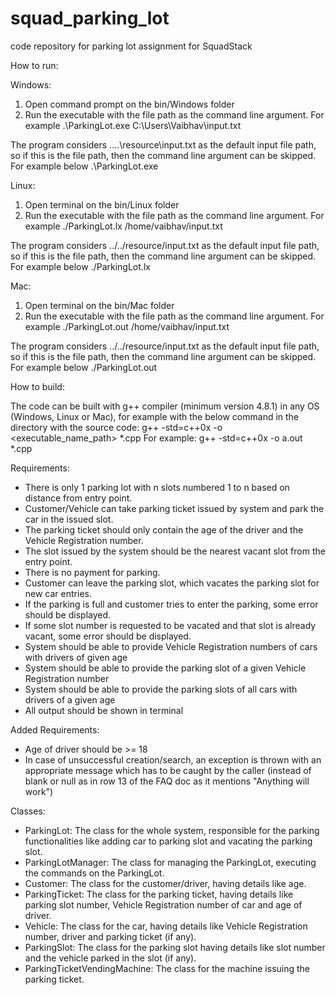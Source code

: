 # squad_parking_lot
code repository for parking lot assignment for SquadStack

How to run:

Windows:

1. Open command prompt on the bin/Windows folder
2. Run the executable with the file path as the command line argument. For example
	.\ParkingLot.exe C:\Users\Vaibhav\input.txt
	
The program considers ..\..\resource\input.txt as the default input file path, so if this is the file path, then the command line argument can be skipped. For example below
	.\ParkingLot.exe
	
Linux:

1. Open terminal on the bin/Linux folder
2. Run the executable with the file path as the command line argument. For example
	./ParkingLot.lx /home/vaibhav/input.txt
	
The program considers ../../resource/input.txt as the default input file path, so if this is the file path, then the command line argument can be skipped. For example below
	./ParkingLot.lx
	
Mac:

1. Open terminal on the bin/Mac folder
2. Run the executable with the file path as the command line argument. For example
	./ParkingLot.out /home/vaibhav/input.txt
	
The program considers ../../resource/input.txt as the default input file path, so if this is the file path, then the command line argument can be skipped. For example below
	./ParkingLot.out

How to build:

The code can be built with g++ compiler (minimum version 4.8.1) in any OS (Windows, Linux or Mac), for example with the below command in the directory with the source code:
g++ -std=c++0x -o <executable_name_path> *.cpp
For example:
g++ -std=c++0x -o a.out *.cpp

Requirements:
- There is only 1 parking lot with n slots numbered 1 to n based on distance from entry point.
- Customer/Vehicle can take parking ticket issued by system and park the car in the issued slot.
- The parking ticket should only contain the age of the driver and the Vehicle Registration number.
- The slot issued by the system should be the nearest vacant slot from the entry point.
- There is no payment for parking.
- Customer can leave the parking slot, which vacates the parking slot for new car entries.
- If the parking is full and customer tries to enter the parking, some error should be displayed.
- If some slot number is requested to be vacated and that slot is already vacant, some error should be displayed.
- System should be able to provide Vehicle Registration numbers of cars with drivers of given age
- System should be able to provide the parking slot of a given Vehicle Registration number
- System should be able to provide the parking slots of all cars with drivers of a given age
- All output should be shown in terminal

Added Requirements:
- Age of driver should be >= 18
- In case of unsuccessful creation/search, an exception is thrown with an appropriate message which has to be caught by the caller (instead of blank or null as in row 13 of the FAQ doc as it mentions "Anything will work")

Classes:
- ParkingLot: The class for the whole system, responsible for the parking functionalities like adding car to parking slot and vacating the parking slot.
- ParkingLotManager: The class for managing the ParkingLot, executing the commands on the ParkingLot.
- Customer: The class for the customer/driver, having details like age.
- ParkingTicket: The class for the parking ticket, having details like parking slot number, Vehicle Registration number of car and age of driver.
- Vehicle: The class for the car, having details like Vehicle Registration number, driver and parking ticket (if any).
- ParkingSlot: The class for the parking slot having details like slot number and the vehicle parked in the slot (if any).
- ParkingTicketVendingMachine: The class for the machine issuing the parking ticket.

